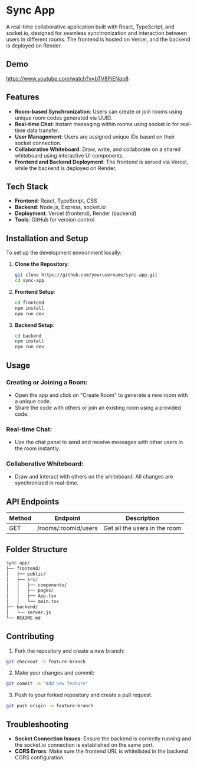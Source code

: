# Sync App

A real-time collaborative application built with React, TypeScript, and socket.io, designed for seamless synchronization and interaction between users in different rooms. The frontend is hosted on Vercel, and the backend is deployed on Render.

## Demo
https://www.youtube.com/watch?v=bTV8PiENqo8


## Features

- **Room-based Synchronization**: Users can create or join rooms using unique room codes generated via UUID.
- **Real-time Chat**: Instant messaging within rooms using socket.io for real-time data transfer.
- **User Management**: Users are assigned unique IDs based on their socket connection.
- **Collaborative Whiteboard**: Draw, write, and collaborate on a shared whiteboard using interactive UI components.
- **Frontend and Backend Deployment**: The frontend is served via Vercel, while the backend is deployed on Render.

## Tech Stack

- **Frontend**: React, TypeScript, CSS
- **Backend**: Node.js, Express, socket.io
- **Deployment**: Vercel (frontend), Render (backend)
- **Tools**: GitHub for version control

## Installation and Setup

To set up the development environment locally:

1. **Clone the Repository**:
   ```bash
   git clone https://github.com/yourusername/sync-app.git
   cd sync-app
2. **Frontend Setup**:
   ```bash
   cd frontend
   npm install
   npm run dev
3. **Backend Setup**:
   ```bash
   cd backend
   npm install
   npm run dev
   
## Usage

### Creating or Joining a Room:

- Open the app and click on "Create Room" to generate a new room with a unique code.
- Share the code with others or join an existing room using a provided code.

### Real-time Chat:

- Use the chat panel to send and receive messages with other users in the room instantly.

### Collaborative Whiteboard:

- Draw and interact with others on the whiteboard. All changes are synchronized in real-time.

## API Endpoints

| Method | Endpoint                        | Description                    |
|--------|---------------------------------|--------------------------------|
| GET    | /rooms/:roomId/users            | Get all the users in the room  |

## Folder Structure

```bash
sync-app/
├── frontend/
│   ├── public/
│   ├── src/
│   │   ├── components/
│   │   ├── pages/
│   │   ├── App.tsx
│   │   └── main.tsx
├── backend/
│   └── server.js
└── README.md
```

## Contributing

1. Fork the repository and create a new branch:

```bash
git checkout -b feature-branch
```

2. Make your changes and commit:

```bash
git commit -m "Add new feature"
```

3. Push to your forked repository and create a pull request.

```bash
git push origin -u feature-branch
```

## Troubleshooting

- **Socket Connection Issues**: Ensure the backend is correctly running and the socket.io connection is established on the same port.
- **CORS Errors**: Make sure the frontend URL is whitelisted in the backend CORS configuration.

